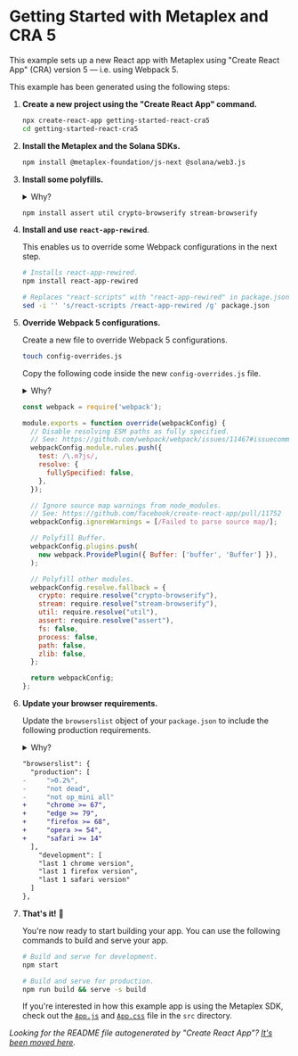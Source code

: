 # Getting Started with Metaplex and CRA 5

This example sets up a new React app with Metaplex using "Create React App" (CRA) version 5 — i.e. using Webpack 5.

This example has been generated using the following steps:

1. **Create a new project using the "Create React App" command.**

    ```sh
    npx create-react-app getting-started-react-cra5
    cd getting-started-react-cra5
    ```

2. **Install the Metaplex and the Solana SDKs.**

    ```sh
    npm install @metaplex-foundation/js-next @solana/web3.js
    ```

3. **Install some polyfills.**

    <details>
      <summary>Why?</summary>
      Some dependencies of the Metaplex SDK are still relying on NPM packages that are not available in the browser. To make sure that the Metaplex SDK works in the browser, we need to install some polyfills.
    </details>

    ```sh
    npm install assert util crypto-browserify stream-browserify
    ```

4. **Install and use `react-app-rewired`**.

    This enables us to override some Webpack configurations in the next step.

    ```sh
    # Installs react-app-rewired.
    npm install react-app-rewired

    # Replaces "react-scripts" with "react-app-rewired" in package.json scripts.
    sed -i '' 's/react-scripts /react-app-rewired /g' package.json
    ```

5. **Override Webpack 5 configurations.**

    Create a new file to override Webpack 5 configurations.

    ```sh
    touch config-overrides.js
    ```

    Copy the following code inside the new `config-overrides.js` file.

    <details>
      <summary>Why?</summary>
      These overriden configurations achieve a few different things:
      - They stop Webpack from complaining about ESM paths that are not fully specificied, i.e. importing from `./directory` instead of `./directory/index.js`.
      - They stop Webpack from raising hundreds of circular dependency warnings which are present in many libraries.
      - Last but not least they polyfill anything that is missing in the browser.
    </details>

    ```js
    const webpack = require('webpack');

    module.exports = function override(webpackConfig) {
      // Disable resolving ESM paths as fully specified.
      // See: https://github.com/webpack/webpack/issues/11467#issuecomment-691873586
      webpackConfig.module.rules.push({
        test: /\.m?js/,
        resolve: {
          fullySpecified: false,
        },
      });

      // Ignore source map warnings from node_modules.
      // See: https://github.com/facebook/create-react-app/pull/11752
      webpackConfig.ignoreWarnings = [/Failed to parse source map/];

      // Polyfill Buffer.
      webpackConfig.plugins.push(
        new webpack.ProvidePlugin({ Buffer: ['buffer', 'Buffer'] }),
      );

      // Polyfill other modules.
      webpackConfig.resolve.fallback = {
        crypto: require.resolve("crypto-browserify"),
        stream: require.resolve("stream-browserify"),
        util: require.resolve("util"),
        assert: require.resolve("assert"),
        fs: false,
        process: false,
        path: false,
        zlib: false,
      };

      return webpackConfig;
    };
    ```

6. **Update your browser requirements.**

    Update the `browserslist` object of your `package.json` to include the following production requirements.

    <details>
      <summary>Why?</summary>
      If we skip this step, building and serving your app for production will give us the following error in the console.

      ```
      Uncaught TypeError: Cannot convert a BigInt value to a number
      ```

      This is because Webpack will try to change the code of the deprecated nested dependency `noble-ed25519` to make sure it works on browsers that don't support `BigInt`. However, [all modern browsers support `BigInt`](https://developer.mozilla.org/en-US/docs/Web/JavaScript/Reference/Global_Objects/BigInt#browser_compatibility) so we can fix this by updating the `browserslist` object in our `package.json`.
    </details>

    ```diff
    "browserslist": {
      "production": [
    -     ">0.2%",
    -     "not dead",
    -     "not op_mini all"
    +     "chrome >= 67",
    +     "edge >= 79",
    +     "firefox >= 68",
    +     "opera >= 54",
    +     "safari >= 14"
      ],
        "development": [
        "last 1 chrome version",
        "last 1 firefox version",
        "last 1 safari version"
      ]
    },
    ```

7. **That's it!** 🎉

    You're now ready to start building your app. You can use the following commands to build and serve your app.

    ```sh
    # Build and serve for development.
    npm start

    # Build and serve for production.
    npm run build && serve -s build
    ```

    If you're interested in how this example app is using the Metaplex SDK, check out the [`App.js`](./src/App.js) and [`App.css`](./src/App.css) file in the `src` directory.

*Looking for the README file autogenerated by "Create React App"? [It's been moved here](./GENERATED-README.md).*
